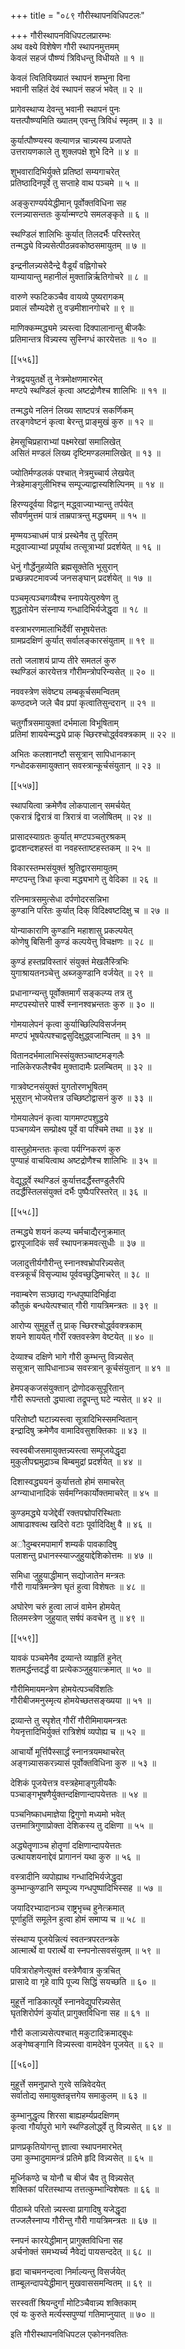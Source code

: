 +++
title = "०८९ गौरीस्थापनविधिपटलः"

+++
गौरीस्थापनविधिपटलप्रारम्भः  
अथ वक्ष्ये विशेषेण गौरी स्थापनमुत्तमम्  
केवलं सहजं पौष्ण्यं त्रिविधन्तु विधीयते ॥ १ ॥


केवलं त्वितिविख्यातं स्थापनं शम्भुना विना  
भवानी सहितं देवं स्थापनं सहजं भवेत् ॥ २ ॥


प्रागेवस्थाप्य देवन्तु भवानी स्थापनं पुनः  
यत्तत्पौष्ण्यमिति ख्यातम् एवन्तु त्रिविधं स्मृतम् ॥ ३ ॥


कुर्यात्पौष्ण्यस्य क्ल्याणन्न चान्न्यस्य प्रजापते  
उत्तरायणकाले तु शुक्लपक्षे शुभे दिने ॥ ४ ॥


शुभवारादिभिर्युक्ते प्रतिष्ठां सम्यगाचरेत्  
प्रतिष्ठादिनपूर्वे तु सप्ताहे वाथ पञ्चमे ॥ ५ ॥


अङ्कुराण्यर्पयेद्धीमान् पूर्वोक्तविधिना सह  
रत्नन्न्यासन्ततः कुर्यान्मण्टपे समलङ्कृते ॥ ६ ॥


स्थण्डिलं शालिभिः कुर्यात् तिलदर्भैः परिस्तरेत्  
तन्मद्ध्ये विन्न्यसेत्पीठन्नवकोष्ठसमायुतम् ॥ ७ ॥


इन्द्रनीलन्न्यसेदैन्द्रे वैडूर्यं वह्निगोचरे  
याम्यायान्तु महानीलं मुक्तान्निर्ऋतिगोचरे ॥ ८ ॥


वारुणे स्फटिकञ्चैव वायव्ये पुष्यरागकम्  
प्रवालं सौम्यदेशे तु वज्रमीशानगोचरे ॥ ९ ॥


माणिक्कम्मद्ध्यमे न्न्यस्त्वा दिक्पालानान्तु बीजकैः  
प्रतिमान्तत्र विन्न्यस्य सुस्निग्धं कारयेत्ततः ॥ १० ॥



[[५५६]]  

नेत्रद्वययुतर्क्षे तु नेत्रमोक्षणमारभेत्  
मण्टपे स्थण्डिलं कृत्वा अष्टद्रोणैश्च शालिभिः ॥ ११ ॥


तन्मद्ध्ये नलिनं लिख्य साष्टपत्रं सकर्णिकम्  
तरङ्गवेष्टनं कृत्वा बेरन्तु प्राङ्मुखं कुरु ॥ १२ ॥


हेमसूचिप्रहाराभ्यां पक्ष्मरेखां समालिखेत्  
असितं मण्डलं लिख्य दृष्टिमण्डलमालिखेत् ॥ १३ ॥


ज्योतिर्मण्डलकं पश्चात् नेत्रमुच्चार्य लेखयेत्  
नेत्रहेमाङ्गुलीभिश्च सम्पूज्याद्वास्यशिल्पिनम् ॥ १४ ॥


हिरण्यदूर्वया विद्वान् मद्ध्वाज्याभ्यान्तु तर्पयेत्  
सौवर्णमुत्तमं पात्रं ताम्रपात्रन्तु मद्ध्यमम् ॥ १५ ॥


मृण्मयञ्चाधमं पात्रं प्रस्थेनैव तु पूरितम्  
मद्ध्वाज्याभ्यां प्रपूर्याथ तत्सूत्राभ्यां प्रदर्शयेत् ॥ १६ ॥


धेनुं गौर्द्धेनुहव्येति ब्रह्मसूक्तेति भूसुरान्  
प्रच्छन्नपटमावर्ज्य जनसङ्घान् प्रदर्शयेत् ॥ १७ ॥


पञ्चमृत्पञ्चगव्यैश्च स्नापयेत्पुरुषेण तु  
शुद्धतोयेन संस्नाप्य गन्धादिभिर्यजेद्धृदा ॥ १८ ॥


वस्त्राभरणमालाभिर्देवीं सभूषयेत्ततः  
ग्रामप्रदक्षिणं कुर्यात् सर्वालङ्कारसंयुताम् ॥ १९ ॥


ततो जलाशयं प्राप्य तीरे समतलं कुरु  
स्थण्डिलं कारयेत्तत्र गौरीमन्त्रोपरिन्यसेत् ॥ २० ॥


नववस्त्रेण संवेष्ट्य लम्बकूर्चसमन्वितम्  
कण्ठदघ्ने जले चैव प्रपां कृत्वातिसुन्दरान् ॥ २१ ॥


चतुर्गौत्रसमायुक्तां दर्भमाला विभूषिताम्  
प्रतिमां शाययेन्मद्ध्ये प्राक् च्छिरश्चोर्द्ध्ववक्त्रकाम् ॥ २२ ॥


अभितः कलशानष्टौ ससूत्रान् सापिधानकान्  
गन्धोदकसमायुक्तान् सवस्त्रान्कूर्चसंयुतान् ॥ २३ ॥



[[५५७]]  

स्थापयित्वा क्रमेणैव लोकपालान् समर्चयेत्  
एकरात्रं द्विरात्रं वा त्रिरात्रं वा जलोषितम् ॥ २४ ॥


प्रासादस्याग्रतः कुर्यात् मण्टपञ्चतुरश्रकम्  
द्वादशन्दशहस्तं वा नवहस्ताष्टहस्तकम् ॥ २५ ॥


विकारस्तम्भसंयुक्तं श्रुतिद्वारसमायुतम्  
मण्टपन्तु त्रिधा कृत्वा मद्ध्यभागे तु वेदिका ॥ २६ ॥


रत्निमात्रसमुत्सेधा दर्पणोदरसन्निभा  
कुण्डानि परितः कुर्यात् दिक् विदिक्ष्वष्टदिक्षु च ॥ २७ ॥


योन्याकाराणि कुण्डानि महाशासु प्रकल्पयेत्  
कोणेषु बिसिनी कुण्डं कल्पयेत्तु विचक्षणः ॥ २८ ॥


कुण्डं हस्तप्रविस्तारं संयुक्तं मेखलैस्त्रिभिः  
युगाश्रायतनञ्चेत्तु अब्जकुण्डानि वर्जयेत् ॥ २९ ॥


प्रधानाग्न्यन्तु पूर्वोक्तमार्गं सङ्कल्प्य तत्र तु  
मण्टपस्योत्तरे पार्श्वे स्नानश्वभ्रन्ततः कुरु ॥ ३० ॥


गोमयालेपनं कृत्वा कुर्याच्छिल्पिविसर्जनम्  
मण्टपं भूषयेत्पश्चाद्वसुदिक्षुद्ध्वजान्वितम् ॥ ३१ ॥


वितानदर्भमालाभिस्संयुक्तञ्चाष्टमङ्गलैः  
नालिकेरफलैश्चैव मुक्तादामैः प्रलम्बितम् ॥ ३२ ॥


गात्रवेष्टनसंयुक्तं युगतोरणभूषितम्  
भूसुरान् भोजयेत्तत्र उच्छिष्टोद्वासनं कुरु ॥ ३३ ॥


गोमयालेपनं कृत्वा यागमण्टपशुद्धये  
पञ्चगव्येन सम्प्रोक्ष्य पूर्वे वा पश्चिमे तथा ॥ ३४ ॥


वास्तुहोमन्ततः कृत्वा पर्यग्निकरणं कुरु  
पुण्याहं वाचयित्वाथ अष्टद्रोणैश्च शालिभिः ॥ ३५ ॥


वेद्यूर्द्ध्वे स्थण्डिलं कुर्यात्तदर्द्धैस्तण्डुलैरपि  
तदर्द्धैस्तिलसंयुक्तं दर्भैः पुष्पैःपरिस्तरेत् ॥ ३६ ॥



[[५५८]]  

तन्मद्ध्ये शयनं कल्प्य चर्मचाद्यैरनुक्रमात्  
द्वारपूजादिकं सर्वं स्थापनक्रमवत्सुधीः ॥ ३७ ॥


जलादुत्तीर्यगौरीन्तु स्नानश्वभ्रोपरिन्न्यसेत्  
वस्त्रकूर्चं विसृज्याथ पूर्ववच्छुद्धिमाचरेत् ॥ ३८ ॥


नवाम्बरेण सञ्छाद्य गन्धपुष्पादिभिर्हृदा  
कौतुकं बन्धयेत्पश्चात् गौरी गायत्रिमन्त्रतः ॥ ३९ ॥


आरोप्य सुमुहूर्त्ते तु प्राक् च्छिरश्चोर्द्ध्ववक्त्रकाम्  
शयने शाययेत् गौरीं रक्तवस्त्रेण वेष्टयेत् ॥ ४० ॥


देव्याश्च दक्षिणे भागे गौरी कुम्भन्तु विन्न्यसेत्  
ससूत्रान् सापिधानाञ्च सवस्त्रान् कूर्चसंयुतान् ॥ ४१ ॥


हेमपङ्कजसंयुक्तान् द्रोणोदकसुपूरितान्  
गौरी रूपन्ततो द्ध्यात्वा तद्रूपन्तु घटे न्यसेत् ॥ ४२ ॥


परितोष्टौ घटान्न्यस्त्वा सूत्रादिभिस्समन्वितान्  
इन्द्रादिषु क्रमेणैव वामादिवसुशक्तिकाः ॥ ४३ ॥


स्वस्वबीजसमायुक्तन्न्यस्त्वा सम्पूजयेद्धृदा  
मुकुलीपद्ममुद्राञ्च बिम्बमुद्रां प्रदर्शयेत् ॥ ४४ ॥


दिशास्वद्ध्ययनं कुर्यात्ततो होमं समाचरेत्  
अग्न्याधानादिकं सर्वमग्निकार्योक्तमाचरेत् ॥ ४५ ॥


कुण्डमद्ध्ये यजेद्देवीं रक्तपद्मोपरिस्थिताः  
आषाढाश्वत्थ खदिरो वटाः पूर्वादिदिक्षु वै ॥ ४६ ॥


अौदुम्बरमपामार्गं शम्यर्कं पावकादिषु  
पलाशन्तु प्रधानस्स्याज्जुहुयाद्देशिकोत्तमः ॥ ४७ ॥


समिधा जुहुयाद्धीमान् सद्योजातेन मन्त्रतः  
गौरी गायत्रिमन्त्रेण घृतं हुत्वा विशेषतः ॥ ४८ ॥


अघोरेण चरुं हुत्वा लाजं वामेन होमयेत्  
तिलमस्त्रेण जुहुयात् सर्षपं कवचेन तु ॥ ४९ ॥



[[५५९]]  

यावकं पञ्चमेनैव द्रव्यान्ते व्याहृतिं हुनेत्  
शतमर्द्धन्तदर्द्धं वा प्रत्येकञ्जुहुयात्क्रमात् ॥ ५० ॥


गौरीमिमायमन्त्रेण होमयेत्पञ्चविंशतिः  
गौरीबीजमनुस्मृत्य होमयेच्छतसङ्ख्यया ॥ ५१ ॥


द्रव्यान्ते तु स्पृशेत् गौरीं गौरीमिमायमन्त्रतः  
गेयनृत्तादिभिर्युक्तं रात्रिशेषं व्यपोह्य च ॥ ५२ ॥


आचार्यो मूर्त्तिपैस्सार्द्धं स्नानत्रयमथाचरेत्  
अङ्गन्न्यासकरन्न्यासं पूर्वोक्तविधिना कुरु ॥ ५३ ॥


देशिकं पूजयेत्तत्र वस्त्रहेमाङ्गुलीयकैः  
पञ्चाङ्गभूषणैर्युक्तन्दक्षिणान्दापयेत्ततः ॥ ५४ ॥


पञ्चनिष्काधमाज्ञेया द्विगुणो मध्यमो भवेत्  
उत्तमात्रिगुणाप्रोक्ता देशिकस्य तु दक्षिणा ॥ ५५ ॥


अद्ध्येतॄणाञ्च होतॄणां दक्षिणान्दापयेत्ततः  
उत्थायशयनाद्देवं प्रागाननं यथा कुरु ॥ ५६ ॥


वस्त्रादीनि व्यपोह्याथ गन्धादिभिर्यजेद्धृदा  
कुम्भान्कुण्डानि सम्पूज्य गन्धपुष्पादिभिस्सह ॥ ५७ ॥


जयादिरभ्यादानञ्च राष्ट्रभृच्च हुनेत्क्रमात्  
पूर्णाहुतिं समूलेन हुत्वा होमं समाप्य च ॥ ५८ ॥


संस्थाप्य पूजयेन्नित्यं स्वतन्त्रपरतन्त्रके  
आत्मार्त्थे वा परार्त्थे वा स्नपनोत्सवसंयुतम् ॥ ५९ ॥


पवित्रारोहणेत्युक्तं वस्त्रेणैवात्र कुत्रचित्  
प्रासादे वा गृहे वापि पूज्य सिद्धिं सयच्छति ॥ ६० ॥


मुहूर्त्ते नाडिकात्पूर्वे स्नानवेद्युपरिन्न्यसेत्  
घृतशिरोर्पणं कुर्यात् प्रागुक्तविधिना सह ॥ ६१ ॥


गौरी कलान्न्यसेत्पश्चात् मकुटादिक्रमाद्बुधः  
अङ्गेष्वङ्गानि विन्न्यस्त्वा वामदेवेन पूजयेत् ॥ ६२ ॥



[[५६०]]  

मुहूर्त्ते समनुप्राप्ते गुरवे सन्निवेदयेत्  
सर्वातोद्य समायुक्तन्नृत्तगेय समाकुलम् ॥ ६३ ॥


कुम्भानुद्धृत्य शिरसा बाह्यहर्म्यप्रदक्षिणम्  
कृत्वा गौर्यापुरो भागे स्थण्डिलोर्द्ध्वे तु विन्न्यसेत् ॥ ६४ ॥


प्राणप्रकृतियोगन्तु ज्ञात्वा स्थापनमारभेत्  
उमा कुम्भादुमामन्त्रं प्रतिमे हृदि विन्न्यसेत् ॥ ६५ ॥


मूर्ध्निकण्ठे च योनौ च बीजं चैव तु विन्न्यसेत्  
शक्तिकां परितस्थाप्य तत्तत्कुम्भान्विशेषतः ॥ ६६ ॥


पीठाब्जे परितो न्न्यस्त्वा प्रागादिषु यजेद्धृदा  
तज्जलैस्नाप्य गौरीन्तु गौरी गायत्रिमन्त्रतः ॥ ६७ ॥


स्नपनं कारयेद्धीमान् प्रागुक्तविधिना सह  
अर्चनोक्तं समभ्यर्च्य नैवेद्यं पायसन्ददेत् ॥ ६८ ॥


हृदा चाचमनन्दत्वा निर्माल्यन्तु विसर्जयेत्  
ताम्बूलन्दापयेद्धीमान् मुखवाससमन्वितम् ॥ ६९ ॥


सरस्वतीं श्रियन्दुर्गां मोटिञ्चैवान्न्य शक्तिकाम्  
एवं यः कुरुते मर्त्यस्सपुण्यां गतिमाप्नुयात् ॥ ७० ॥


इति गौरीस्थापनविधिपटल एकोननवतितः  
